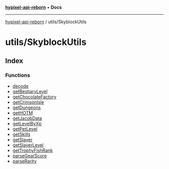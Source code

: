 [**hypixel-api-reborn**](../../README.md) • **Docs**

***

[hypixel-api-reborn](../../modules.md) / utils/SkyblockUtils

# utils/SkyblockUtils

## Index

### Functions

- [decode](functions/decode.md)
- [getBestiaryLevel](functions/getBestiaryLevel.md)
- [getChocolateFactory](functions/getChocolateFactory.md)
- [getCrimsonIsle](functions/getCrimsonIsle.md)
- [getDungeons](functions/getDungeons.md)
- [getHOTM](functions/getHOTM.md)
- [getJacobData](functions/getJacobData.md)
- [getLevelByXp](functions/getLevelByXp.md)
- [getPetLevel](functions/getPetLevel.md)
- [getSkills](functions/getSkills.md)
- [getSlayer](functions/getSlayer.md)
- [getSlayerLevel](functions/getSlayerLevel.md)
- [getTrophyFishRank](functions/getTrophyFishRank.md)
- [parseGearScore](functions/parseGearScore.md)
- [parseRarity](functions/parseRarity.md)
